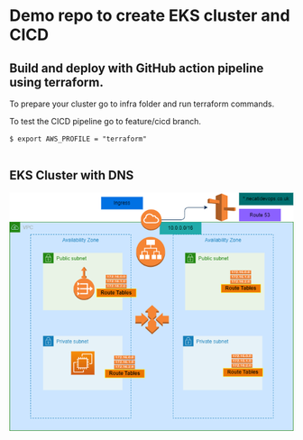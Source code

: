 # Demo repo to create EKS cluster and CICD 

## Build and deploy with GitHub action pipeline using terraform.


To prepare your cluster go to infra folder and run terraform commands.

To test the CICD pipeline go to feature/cicd branch.




```console
$ export AWS_PROFILE = "terraform"


```
## EKS Cluster with DNS
![EKS-infra?](./eks-infra.png)




